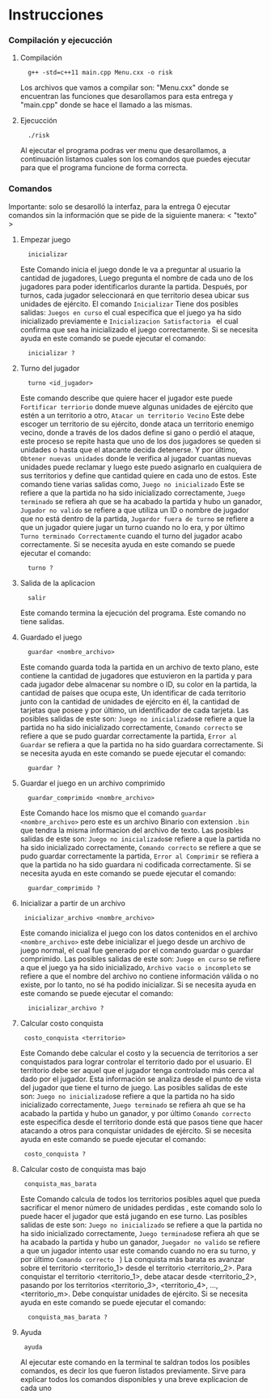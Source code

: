 # Instrucciones

### Compilación y ejecucción
   
1. Compilación

         g++ -std=c++11 main.cpp Menu.cxx -o risk

   Los archivos que vamos a compilar son: "Menu.cxx" donde se encuentran las funciones que desarollamos para esta entrega y "main.cpp" donde se hace el llamado a las mismas.
   
3. Ejecucción

         ./risk

   Al ejecutar el programa podras ver menu que desarollamos, a continuación listamos cuales son los comandos que puedes ejecutar para que el programa funcione de forma correcta.

### Comandos

Importante: solo se desarolló la interfaz, para la entrega 0 ejecutar comandos sin la información que se pide de la siguiente manera: < "texto" >

1. Empezar juego

         inicializar

   Este Comando inicia el juego donde le va a preguntar al usuario la cantidad de jugadores, Luego pregunta el nombre de cada uno de los jugadores para poder identificarlos durante la partida. Después, por turnos, cada jugador seleccionará en que territorio desea ubicar sus unidades de ejército. El comando `Inicializar`  Tiene dos posibles salidas: `Juegos en curso` el cual especifica que el juego ya ha sido inicializado previamente e `Inicializacion Satisfactoria ` el cual confirma que sea ha inicializado el juego correctamente. Si se necesita ayuda en este comando se puede ejecutar el comando:

         inicializar ?
   
3. Turno del jugador

         turno <id_jugador>

     Este comando describe que quiere hacer el jugador este puede `Fortificar terriorio` donde mueve algunas unidades de ejército que estén a un territorio a otro, `Atacar un territorio Vecino` Este debe escoger un territorio de su ejército, donde ataca un territorio enemigo vecino, donde a través de los dados define si gano o perdió el ataque, este proceso se repite hasta que uno de los dos jugadores se queden si unidades  o hasta que el atacante decida detenerse. Y  por último, `Obtener nuevas unidades` donde le verifica al jugador cuantas nuevas unidades puede reclamar y luego este puedo asignarlo en cualquiera de sus territorios y define que cantidad quiere en cada uno de estos. Este comando tiene varias salidas como, `Juego no inicializado` Este se refiere a que la partida no ha sido inicializado correctamente, `Juego terminado` se refiera ah que se ha acabado la partida y hubo un ganador, `Jugador no valido` se refiere a que utiliza un ID o nombre de jugador que no está dentro de la partida, `Jugardor fuera de turno` se refiere a que un jugador quiere jugar un turno cuando no lo era, y por último `Turno terminado Correctamente` cuando el turno del jugador acabo correctamente. Si se necesita ayuda en este comando se puede ejecutar el comando:

         turno ?

5. Salida de la aplicacion

         salir

      Este comando termina la ejecución del programa. Este comando no tiene salidas. 

7. Guardado el juego

         guardar <nombre_archivo>

      Este comando guarda toda la partida en un archivo de texto plano, este contiene la cantidad de jugadores que estuvieron en la partida y para cada jugador debe almacenar su nombre o ID, su color en la partida, la cantidad de países que ocupa este, Un identificar de cada territorio junto con la cantidad de unidades de ejército en él, la cantidad de tarjetas que posee  y por último, un identificador de cada tarjeta. Las posibles salidas de este son: `Juego no inicializado`se refiere a que la partida no ha sido inicializado correctamente, `Comando correcto` se refiere a que se pudo guardar correctamente la partida, `Error al Guardar` se refiera a que la partida no ha sido guardara correctamente. Si se necesita ayuda en este comando se puede ejecutar el comando:

         guardar ?

9. Guardar el juego en un archivo comprimido

         guardar_comprimido <nombre_archivo>

      Este Comando hace los mismo que el comando `guardar <nombre_archivo>` pero este es un archivo Binario con extension `.bin` que tendra la misma informacion del archivo de texto. Las posibles salidas de este son: `Juego no inicializado`se refiere a que la partida no ha sido inicializado correctamente, `Comando correcto` se refiere a que se pudo guardar correctamente la partida, `Error al Comprimir` se refiera a que la partida no ha sido guardara ni codificada correctamente. Si se necesita ayuda en este comando se puede ejecutar el comando:

         guardar_comprimido ?

11. Inicializar a partir de un archivo

         inicializar_archivo <nombre_archivo>

      Este comando inicializa el juego con los datos contenidos en el archivo `<nombre_archivo>` este debe inicializar el juego desde un archivo de juego normal, el cual fue generado por el comando guardar o guardar comprimido. Las posibles salidas de este son: `Juego en curso` se refiere a que el juego ya ha sido inicializado, `Archivo vacio o incompleto` se refiere a que el nombre del archivo no contiene información válida o no existe, por lo tanto, no sé ha podido inicializar. Si se necesita ayuda en este comando se puede ejecutar el comando:

          inicializar_archivo ?

13. Calcular costo conquista

         costo_conquista <territorio>       

      Este Comando debe calcular el costo y la secuencia de territorios a ser conquistados para lograr controlar el territorio dado por el usuario. El territorio debe ser aquel que el jugador tenga controlado más cerca al dado por el jugador. Esta información se analiza desde el punto de vista del jugador que tiene el turno de juego. Las posibles salidas de este son: `Juego no inicializado`se refiere a que la partida no ha sido inicializado correctamente, `Juego terminado` se refiera ah que se ha acabado la partida y hubo un ganador, y por último `Comando correcto ` este especifica desde el territorio donde está que pasos tiene que hacer atacando a otros para conquistar <n> unidades de ejército. Si se necesita ayuda en este comando se puede ejecutar el comando:

         costo_conquista ?

14. Calcular costo de conquista mas bajo

         conquista_mas_barata

     Este Comando calcula de todos los territorios posibles aquel que pueda sacrificar el menor número de unidades perdidas , este comando solo lo puede hacer el jugador que está jugando en ese turno. Las posibles salidas de este son: `Juego no inicializado` se refiere a que la partida no ha sido inicializado correctamente, `Juego terminado`se refiera ah que se ha acabado la partida y hubo un ganador, `Juegador no valido` se refiere a que un jugador intento usar este comando cuando no era su turno, y por último `Comando correcto ` ) La conquista más barata es avanzar sobre el territorio <territorio_1> desde el territorio <territorio_2>. Para conquistar el territorio <territorio_1>, debe atacar desde <territorio_2>, pasando por los territorios <territorio_3>, <territorio_4>, ..., <territorio_m>. Debe conquistar <n> unidades de ejército. Si se necesita ayuda en este comando se puede ejecutar el comando:

          conquista_mas_barata ?

16. Ayuda

         ayuda
   
      Al ejecutar este comando en la terminal te saldran todos los posibles comandos, es decir los que fueron listados previamente. Sirve para explicar todos los comandos disponibles y una breve explicacion de cada uno
